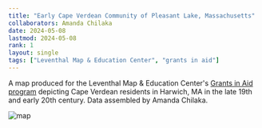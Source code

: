 ```yaml
---
title: "Early Cape Verdean Community of Pleasant Lake, Massachusetts" 
collaborators: Amanda Chilaka
date: 2024-05-08
lastmod: 2024-05-08
rank: 1
layout: single
tags: ["Leventhal Map & Education Center", "grants in aid"]
---
```

A map produced for the Leventhal Map & Education Center's [Grants in Aid program](https://www.leventhalmap.org/images/grants-in-aid/spencer-map.png) depicting Cape Verdean residents in Harwich, MA in the late 19th and early 20th century. Data assembled by Amanda Chilaka.

![map](https://www.leventhalmap.org/images/grants-in-aid/chilaka-map-final.png)
